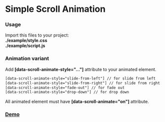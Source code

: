 # Simple Scroll Animation

### Usage

Import this files to your project: <br/>
<strong>./example/style.css</strong><br/>
<strong>./example/script.js</strong>


### Animation variant

Add <strong>[data-scroll-animate-style="..."]</strong> attribute to your animated element.
```html
[data-scroll-animate-style="slide-from-left"] // for slide from left
[data-scroll-animate-style="slide-from-right"] // for slide from right
[data-scroll-animate-style="fade-out"] // for fade out
[data-scroll-animate-style="drop-down"] // for drop down
```
All animated element must have <strong>[data-scroll-animate="on"]</strong> attribute. 

### [Demo](https://ivyman.github.io/simple_scroll_animation/example/)

